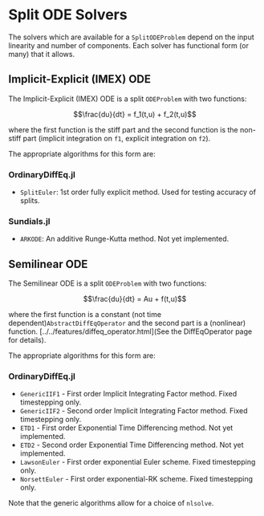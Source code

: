 # Split ODE Solvers

The solvers which are available for a `SplitODEProblem` depend on the input
linearity and number of components. Each solver has functional form
(or many) that it allows.

## Implicit-Explicit (IMEX) ODE

The Implicit-Explicit (IMEX) ODE is a split `ODEProblem` with two functions:

```math
\frac{du}{dt} =  f_1(t,u) + f_2(t,u)
```

where the first function is the stiff part and the second function is the non-stiff
part (implicit integration on `f1`, explicit integration on `f2`).

The appropriate algorithms for this form are:

### OrdinaryDiffEq.jl

- `SplitEuler`: 1st order fully explicit method. Used for testing accuracy
  of splits.

### Sundials.jl

- `ARKODE`: An additive Runge-Kutta method. Not yet implemented.

## Semilinear ODE

The Semilinear ODE is a split `ODEProblem` with two functions:

```math
\frac{du}{dt} =  Au + f(t,u)
```

where the first function is a constant (not time dependent)`AbstractDiffEqOperator`
and the second part is a (nonlinear) function.
[../../features/diffeq_operator.html](See the DiffEqOperator page for details).

The appropriate algorithms for this form are:

### OrdinaryDiffEq.jl

- `GenericIIF1` - First order Implicit Integrating Factor method. Fixed timestepping only.
- `GenericIIF2` - Second order Implicit Integrating Factor method. Fixed timestepping only.
- `ETD1` - First order Exponential Time Differencing method. Not yet implemented.
- `ETD2` - Second order Exponential Time Differencing method. Not yet implemented.
- `LawsonEuler` - First order exponential Euler scheme. Fixed timestepping only.
- `NorsettEuler` - First order exponential-RK scheme. Fixed timestepping only.

Note that the generic algorithms allow for a choice of `nlsolve`.
